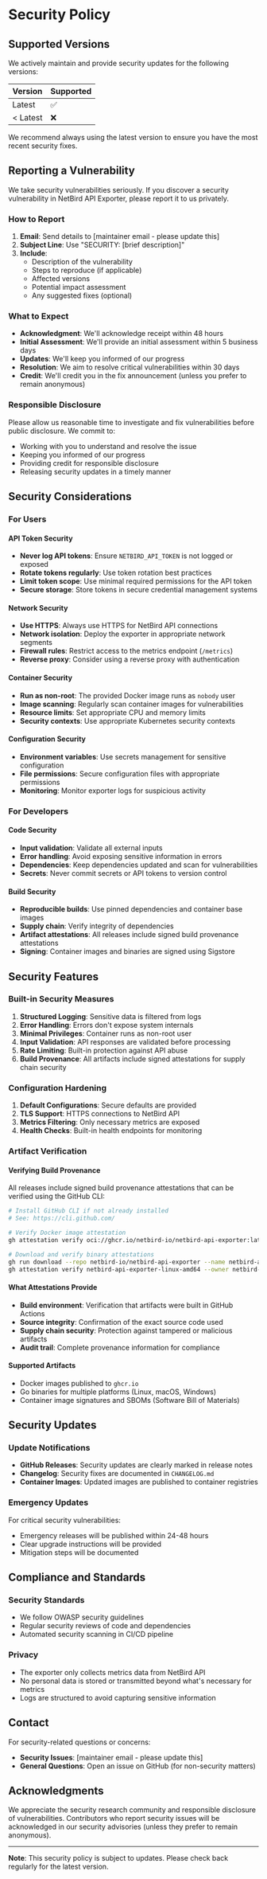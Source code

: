 # Security Policy

## Supported Versions

We actively maintain and provide security updates for the following versions:

| Version  | Supported          |
| -------- | ------------------ |
| Latest   | :white_check_mark: |
| < Latest | :x:                |

We recommend always using the latest version to ensure you have the most recent security fixes.

## Reporting a Vulnerability

We take security vulnerabilities seriously. If you discover a security vulnerability in NetBird API Exporter, please report it to us privately.

### How to Report

1. **Email**: Send details to [maintainer email - please update this]
2. **Subject Line**: Use "SECURITY: [brief description]"
3. **Include**:
   - Description of the vulnerability
   - Steps to reproduce (if applicable)
   - Affected versions
   - Potential impact assessment
   - Any suggested fixes (optional)

### What to Expect

- **Acknowledgment**: We'll acknowledge receipt within 48 hours
- **Initial Assessment**: We'll provide an initial assessment within 5 business days
- **Updates**: We'll keep you informed of our progress
- **Resolution**: We aim to resolve critical vulnerabilities within 30 days
- **Credit**: We'll credit you in the fix announcement (unless you prefer to remain anonymous)

### Responsible Disclosure

Please allow us reasonable time to investigate and fix vulnerabilities before public disclosure. We commit to:

- Working with you to understand and resolve the issue
- Keeping you informed of our progress
- Providing credit for responsible disclosure
- Releasing security updates in a timely manner

## Security Considerations

### For Users

#### API Token Security

- **Never log API tokens**: Ensure `NETBIRD_API_TOKEN` is not logged or exposed
- **Rotate tokens regularly**: Use token rotation best practices
- **Limit token scope**: Use minimal required permissions for the API token
- **Secure storage**: Store tokens in secure credential management systems

#### Network Security

- **Use HTTPS**: Always use HTTPS for NetBird API connections
- **Network isolation**: Deploy the exporter in appropriate network segments
- **Firewall rules**: Restrict access to the metrics endpoint (`/metrics`)
- **Reverse proxy**: Consider using a reverse proxy with authentication

#### Container Security

- **Run as non-root**: The provided Docker image runs as `nobody` user
- **Image scanning**: Regularly scan container images for vulnerabilities
- **Resource limits**: Set appropriate CPU and memory limits
- **Security contexts**: Use appropriate Kubernetes security contexts

#### Configuration Security

- **Environment variables**: Use secrets management for sensitive configuration
- **File permissions**: Secure configuration files with appropriate permissions
- **Monitoring**: Monitor exporter logs for suspicious activity

### For Developers

#### Code Security

- **Input validation**: Validate all external inputs
- **Error handling**: Avoid exposing sensitive information in errors
- **Dependencies**: Keep dependencies updated and scan for vulnerabilities
- **Secrets**: Never commit secrets or API tokens to version control

#### Build Security

- **Reproducible builds**: Use pinned dependencies and container base images
- **Supply chain**: Verify integrity of dependencies
- **Artifact attestations**: All releases include signed build provenance attestations
- **Signing**: Container images and binaries are signed using Sigstore

## Security Features

### Built-in Security Measures

1. **Structured Logging**: Sensitive data is filtered from logs
2. **Error Handling**: Errors don't expose system internals
3. **Minimal Privileges**: Container runs as non-root user
4. **Input Validation**: API responses are validated before processing
5. **Rate Limiting**: Built-in protection against API abuse
6. **Build Provenance**: All artifacts include signed attestations for supply chain security

### Configuration Hardening

1. **Default Configurations**: Secure defaults are provided
2. **TLS Support**: HTTPS connections to NetBird API
3. **Metrics Filtering**: Only necessary metrics are exposed
4. **Health Checks**: Built-in health endpoints for monitoring

### Artifact Verification

#### Verifying Build Provenance

All releases include signed build provenance attestations that can be verified using the GitHub CLI:

```bash
# Install GitHub CLI if not already installed
# See: https://cli.github.com/

# Verify Docker image attestation
gh attestation verify oci://ghcr.io/netbird-io/netbird-api-exporter:latest --owner netbird-io

# Download and verify binary attestations
gh run download --repo netbird-io/netbird-api-exporter --name netbird-api-exporter-binaries-[VERSION]
gh attestation verify netbird-api-exporter-linux-amd64 --owner netbird-io
```

#### What Attestations Provide

- **Build environment**: Verification that artifacts were built in GitHub Actions
- **Source integrity**: Confirmation of the exact source code used
- **Supply chain security**: Protection against tampered or malicious artifacts
- **Audit trail**: Complete provenance information for compliance

#### Supported Artifacts

- Docker images published to `ghcr.io`
- Go binaries for multiple platforms (Linux, macOS, Windows)
- Container image signatures and SBOMs (Software Bill of Materials)

## Security Updates

### Update Notifications

- **GitHub Releases**: Security updates are clearly marked in release notes
- **Changelog**: Security fixes are documented in `CHANGELOG.md`
- **Container Images**: Updated images are published to container registries

### Emergency Updates

For critical security vulnerabilities:

- Emergency releases will be published within 24-48 hours
- Clear upgrade instructions will be provided
- Mitigation steps will be documented

## Compliance and Standards

### Security Standards

- We follow OWASP security guidelines
- Regular security reviews of code and dependencies
- Automated security scanning in CI/CD pipeline

### Privacy

- The exporter only collects metrics data from NetBird API
- No personal data is stored or transmitted beyond what's necessary for metrics
- Logs are structured to avoid capturing sensitive information

## Contact

For security-related questions or concerns:

- **Security Issues**: [maintainer email - please update this]
- **General Questions**: Open an issue on GitHub (for non-security matters)

## Acknowledgments

We appreciate the security research community and responsible disclosure of vulnerabilities. Contributors who report security issues will be acknowledged in our security advisories (unless they prefer to remain anonymous).

---

**Note**: This security policy is subject to updates. Please check back regularly for the latest version.
